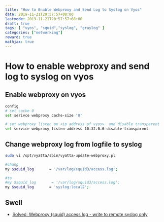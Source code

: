 ```yaml
---
title: "How to Enable Webproxy and Send Log to Syslog on Vyos"
date: 2019-11-21T20:57:57+08:00
lastmode: 2019-11-21T20:57:57+08:00
draft: true
tags: [ "vyos", "squid","syslog", "graylog" ]
categories: ["networking"]
reward: true
mathjax: true
---
```


# How to enable webproxy and send log to syslog on vyos


## Enable webproxy on vyos


```bash
config
# set cache 0
set serivce webproxy cache-size '0'

# set webproxy listen on <ip address of vyos>  and disable transparent mode
set service webproxy listen-address 10.32.0.6 disable-transparent
```

## Change webproxy log from logfile to syslog

```bash
sudo vi /opt/vyatta/sbin/vyatta-update-webproxy.pl

#chang 
my $squid_log       = '/var/log/squid3/access.log';

#to
#my $squid_log       = '/var/log/squid3/access.log';
my $squid_log       = 'syslog:local2';

```


## Swell


- [Solved: Webproxy (squid) access log - write to remote syslog only](https://community.ui.com/questions/Solved-Webproxy-squid-access-log-write-to-remote-syslog-only/74a55d86-f7a0-4013-82a3-6cc4e7862e45)
